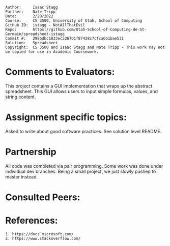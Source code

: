 ﻿```
Author:     Isaac Stagg
Partner:    Nate Tripp
Date:       2/28/2022
Course:     CS 3500, University of Utah, School of Computing
GitHub ID:  istagg - NotAllThatEvil
Repo:       https://github.com/Utah-School-of-Computing-de-St-Germain/spreadsheet-istagg
Commit #:   298bdbc1833ec5267b1f87428c7cfca6b1bae531
Solution:   Spreadsheet
Copyright:  CS 3500 and Isaac Stagg and Nate Tripp - This work may not be copied for use in Academic Coursework.
```

# Comments to Evaluators:

This project contains a GUI implementation that wraps up the abstract spreadsheet. This GUI allows users to input simple formulas, values, and string content.

# Assignment specific topics:

Asked to write about good software practices. See solution level README.

# Partnership

All code was completed via pair programming. Some work was done under individual dev branches. Being a small project, we just slowly pushed to master instead.

# Consulted Peers:


# References:

    1. https://docs.microsoft.com/
    2. https://www.stackoverflow.com/